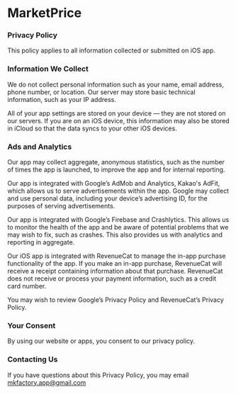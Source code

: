 # MarketPrice

### Privacy Policy
This policy applies to all information collected or submitted on iOS app.

### Information We Collect
We do not collect personal information such as your name, email address, phone number, or location. Our server may store basic technical information, such as your IP address.

All of your app settings are stored on your device — they are not stored on our servers. If you are on an iOS device, this information may also be stored in iCloud so that the data syncs to your other iOS devices.

### Ads and Analytics

Our app may collect aggregate, anonymous statistics, such as the number of times the app is launched, to improve the app and for internal reporting.

Our app is integrated with Google’s AdMob and Analytics, Kakao's AdFit, which allows us to serve advertisements within the app. Google may collect and use personal data, including your device’s advertising ID, for the purposes of serving advertisements.

Our app is integrated with Google’s Firebase and Crashlytics. This allows us to monitor the health of the app and be aware of potential problems that we may wish to fix, such as crashes. This also provides us with analytics and reporting in aggregate.

Our iOS app is integrated with RevenueCat to manage the in-app purchase functionality of the app. If you make an in-app purchase, RevenueCat will receive a receipt containing information about that purchase. RevenueCat does not receive or process your payment information, such as a credit card number.

You may wish to review Google’s Privacy Policy and RevenueCat’s Privacy Policy.

### Your Consent
By using our website or apps, you consent to our privacy policy.

### Contacting Us
If you have questions about this Privacy Policy, you may email mkfactory.app@gmail.com
